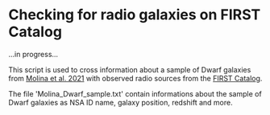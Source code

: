 # Checking for radio galaxies on FIRST Catalog

...in progress...

This script is used to cross information about a sample of Dwarf galaxies from [Molina et al. 2021](https://iopscience.iop.org/article/10.3847/1538-4357/ac1ffa) with observed radio sources from the [FIRST Catalog](https://sundog.stsci.edu/first/catalogs.html). 

The file 'Molina_Dwarf_sample.txt' contain informations about the sample of Dwarf galaxies as NSA ID name, galaxy position, redshift and more. 

